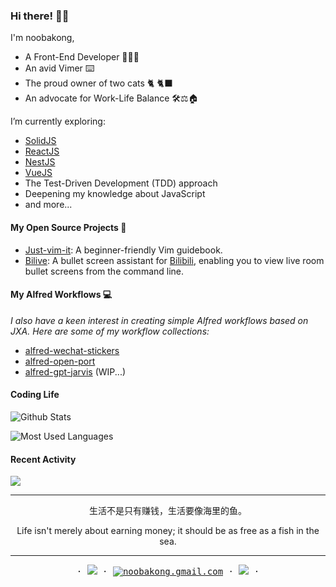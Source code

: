 ### Hi there! 👋🏻

I'm noobakong, 

- A Front-End Developer 👨🏻‍💻
- An avid Vimer ⌨️
- The proud owner of two cats 🐈 🐈‍⬛
- An advocate for Work-Life Balance 🛠⚖️🏠

I’m currently exploring:

- [SolidJS](https://www.solidjs.com/)
- [ReactJS](https://react.dev/)
- [NestJS](https://nestjs.com/)
- [VueJS](https://vuejs.org/)
- The Test-Driven Development (TDD) approach
- Deepening my knowledge about JavaScript
- and more...

#### My Open Source Projects 🚀
- [Just-vim-it](https://github.com/noobakong/just-vim-it): A beginner-friendly Vim guidebook.
- [Bilive](https://github.com/noobakong/bilive): A bullet screen assistant for [Bilibili](https://www.bilibili.com/), enabling you to view live room bullet screens from the command line.

#### My Alfred Workflows 💻

*I also have a keen interest in creating simple Alfred workflows based on JXA. Here are some of my workflow collections:*

- [alfred-wechat-stickers](https://github.com/noobakong/alfred-wechat-stickers)
- [alfred-open-port](https://github.com/noobakong/alfred-open-port)
- [alfred-gpt-jarvis](https://github.com/noobakong/alfred-gpt-jarvis) (WIP...)

#### Coding Life

![Github Stats](https://github-readme-stats.vercel.app/api?username=noobakong&count_private=true&show_icons=true&include_all_commits=true)

![Most Used Languages](https://github-readme-stats.vercel.app/api/top-langs/?username=noobakong&layout=compact&langs_count=100&hide=HTML,Makefile,CSS,SCSS)

#### Recent Activity

![](https://github-profile-summary-cards.vercel.app/api/cards/profile-details?username=noobakong&theme=vue)

---


<p align="center">生活不是只有赚钱，生活要像海里的鱼。 </p>

<p align="center">Life isn't merely about earning money; it should be as free as a fish in the sea.</p>


---

<p align="center">
  <samp>
    ·
    <a target="_blank" href="http://blog.noobakong.com"><img src="https://img.shields.io/badge/Blog-white?logo=Astro&style=flat" /></a>
    ·
    <a href="mailto:noobakong.gmail.com"><img src="https://img.shields.io/badge/email-yellow?logo=Gmail&style=flat" alt="noobakong.gmail.com" /></a>
    ·
    <a target="_blank" href="https://twitter.com/noobakong"><img src="https://img.shields.io/twitter/url?style=social&url=https%3A%2F%2Ftwitter.com%2Fnoobakong" /></a>
    ·
  </samp>
</p>
